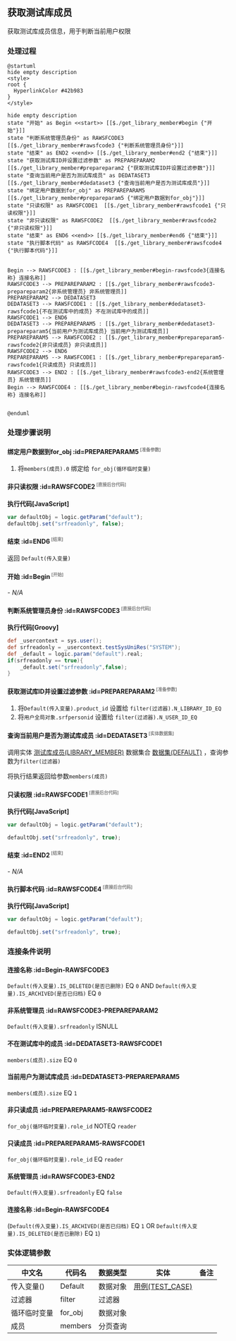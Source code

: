 ## 获取测试库成员 <!-- {docsify-ignore-all} -->

   获取测试库成员信息，用于判断当前用户权限

### 处理过程

```plantuml
@startuml
hide empty description
<style>
root {
  HyperlinkColor #42b983
}
</style>

hide empty description
state "开始" as Begin <<start>> [[$./get_library_member#begin {"开始"}]]
state "判断系统管理员身份" as RAWSFCODE3  [[$./get_library_member#rawsfcode3 {"判断系统管理员身份"}]]
state "结束" as END2 <<end>> [[$./get_library_member#end2 {"结束"}]]
state "获取测试库ID并设置过滤参数" as PREPAREPARAM2  [[$./get_library_member#prepareparam2 {"获取测试库ID并设置过滤参数"}]]
state "查询当前用户是否为测试库成员" as DEDATASET3  [[$./get_library_member#dedataset3 {"查询当前用户是否为测试库成员"}]]
state "绑定用户数据到for_obj" as PREPAREPARAM5  [[$./get_library_member#prepareparam5 {"绑定用户数据到for_obj"}]]
state "只读权限" as RAWSFCODE1  [[$./get_library_member#rawsfcode1 {"只读权限"}]]
state "非只读权限" as RAWSFCODE2  [[$./get_library_member#rawsfcode2 {"非只读权限"}]]
state "结束" as END6 <<end>> [[$./get_library_member#end6 {"结束"}]]
state "执行脚本代码" as RAWSFCODE4  [[$./get_library_member#rawsfcode4 {"执行脚本代码"}]]


Begin --> RAWSFCODE3 : [[$./get_library_member#begin-rawsfcode3{连接名称} 连接名称]]
RAWSFCODE3 --> PREPAREPARAM2 : [[$./get_library_member#rawsfcode3-prepareparam2{非系统管理员} 非系统管理员]]
PREPAREPARAM2 --> DEDATASET3
DEDATASET3 --> RAWSFCODE1 : [[$./get_library_member#dedataset3-rawsfcode1{不在测试库中的成员} 不在测试库中的成员]]
RAWSFCODE1 --> END6
DEDATASET3 --> PREPAREPARAM5 : [[$./get_library_member#dedataset3-prepareparam5{当前用户为测试库成员} 当前用户为测试库成员]]
PREPAREPARAM5 --> RAWSFCODE2 : [[$./get_library_member#prepareparam5-rawsfcode2{非只读成员} 非只读成员]]
RAWSFCODE2 --> END6
PREPAREPARAM5 --> RAWSFCODE1 : [[$./get_library_member#prepareparam5-rawsfcode1{只读成员} 只读成员]]
RAWSFCODE3 --> END2 : [[$./get_library_member#rawsfcode3-end2{系统管理员} 系统管理员]]
Begin --> RAWSFCODE4 : [[$./get_library_member#begin-rawsfcode4{连接名称} 连接名称]]


@enduml
```


### 处理步骤说明

#### 绑定用户数据到for_obj :id=PREPAREPARAM5<sup class="footnote-symbol"> <font color=gray size=1>[准备参数]</font></sup>



1. 将`members(成员).0` 绑定给  `for_obj(循环临时变量)`

#### 非只读权限 :id=RAWSFCODE2<sup class="footnote-symbol"> <font color=gray size=1>[直接后台代码]</font></sup>



<p class="panel-title"><b>执行代码[JavaScript]</b></p>

```javascript
var defaultObj = logic.getParam("default");
defaultObj.set("srfreadonly", false);
```

#### 结束 :id=END6<sup class="footnote-symbol"> <font color=gray size=1>[结束]</font></sup>



返回 `Default(传入变量)`

#### 开始 :id=Begin<sup class="footnote-symbol"> <font color=gray size=1>[开始]</font></sup>



*- N/A*
#### 判断系统管理员身份 :id=RAWSFCODE3<sup class="footnote-symbol"> <font color=gray size=1>[直接后台代码]</font></sup>



<p class="panel-title"><b>执行代码[Groovy]</b></p>

```groovy
def _usercontext = sys.user();
def srfreadonly = _usercontext.testSysUniRes("SYSTEM");
def _default = logic.param("default").real;
if(srfreadonly == true){
    _default.set("srfreadonly",false);
}
```

#### 获取测试库ID并设置过滤参数 :id=PREPAREPARAM2<sup class="footnote-symbol"> <font color=gray size=1>[准备参数]</font></sup>



1. 将`Default(传入变量).product_id` 设置给  `filter(过滤器).N_LIBRARY_ID_EQ`
2. 将`用户全局对象.srfpersonid` 设置给  `filter(过滤器).N_USER_ID_EQ`

#### 查询当前用户是否为测试库成员 :id=DEDATASET3<sup class="footnote-symbol"> <font color=gray size=1>[实体数据集]</font></sup>



调用实体 [测试库成员(LIBRARY_MEMBER)](module/TestMgmt/library_member.md) 数据集合 [数据集(DEFAULT)](module/TestMgmt/library_member#数据集合) ，查询参数为`filter(过滤器)`

将执行结果返回给参数`members(成员)`

#### 只读权限 :id=RAWSFCODE1<sup class="footnote-symbol"> <font color=gray size=1>[直接后台代码]</font></sup>



<p class="panel-title"><b>执行代码[JavaScript]</b></p>

```javascript
var defaultObj = logic.getParam("default");

defaultObj.set("srfreadonly", true);
```

#### 结束 :id=END2<sup class="footnote-symbol"> <font color=gray size=1>[结束]</font></sup>



*- N/A*

#### 执行脚本代码 :id=RAWSFCODE4<sup class="footnote-symbol"> <font color=gray size=1>[直接后台代码]</font></sup>



<p class="panel-title"><b>执行代码[JavaScript]</b></p>

```javascript
var defaultObj = logic.getParam("default");

defaultObj.set("srfreadonly", true);
```


### 连接条件说明
#### 连接名称 :id=Begin-RAWSFCODE3

`Default(传入变量).IS_DELETED(是否已删除)` EQ `0` AND `Default(传入变量).IS_ARCHIVED(是否已归档)` EQ `0`
#### 非系统管理员 :id=RAWSFCODE3-PREPAREPARAM2

`Default(传入变量).srfreadonly` ISNULL
#### 不在测试库中的成员 :id=DEDATASET3-RAWSFCODE1

`members(成员).size` EQ `0`
#### 当前用户为测试库成员 :id=DEDATASET3-PREPAREPARAM5

`members(成员).size` EQ `1`
#### 非只读成员 :id=PREPAREPARAM5-RAWSFCODE2

`for_obj(循环临时变量).role_id` NOTEQ `reader`
#### 只读成员 :id=PREPAREPARAM5-RAWSFCODE1

`for_obj(循环临时变量).role_id` EQ `reader`
#### 系统管理员 :id=RAWSFCODE3-END2

`Default(传入变量).srfreadonly` EQ `false`
#### 连接名称 :id=Begin-RAWSFCODE4

(`Default(传入变量).IS_ARCHIVED(是否已归档)` EQ `1` OR `Default(传入变量).IS_DELETED(是否已删除)` EQ `1`)


### 实体逻辑参数

|    中文名   |    代码名    |  数据类型    |  实体   |备注 |
| --------| --------| -------- | -------- | --------   |
|传入变量(<i class="fa fa-check"/></i>)|Default|数据对象|[用例(TEST_CASE)](module/TestMgmt/test_case.md)||
|过滤器|filter|过滤器|||
|循环临时变量|for_obj|数据对象|||
|成员|members|分页查询|||
